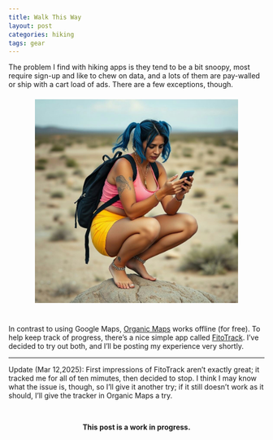 ```yaml
---
title: Walk This Way
layout: post
categories: hiking 
tags: gear
---
```


The problem I find with hiking apps is they tend to be a bit snoopy, most require sign-up and like to chew on data, and a lots of them are pay-walled or ship with a cart load of ads. There are a few exceptions, though.

<div>
  <center>
     <img style="padding-top: 7px; padding-bottom: 25px;" width="400px"  height="400px" src="https://raw.githubusercontent.com/martbetz/martbetz.github.io/refs/heads/main/_includes/custom/phone-hiker.jpg" alt="Hiker">
  </center>
</div>

<!-- A thirty-five-year-old barefoot woman with blue pig tails, metal ankle chains, tattoos on arms and legs, and a black backpack, wearing a pink top and yellow shorts, squatting on a small rock in a texas desert lookig at a phone. -->

In contrast to using Google Maps, <a href="https://organicmaps.app/ ">Organic Maps</a> works offline (for free). To help keep track of progress, there’s a nice simple app called <a href="https://codeberg.org/jannis/FitoTrack">FitoTrack</a>. I’ve decided to try out both, and I’ll be posting my experience very shortly.

<hr>

Update (Mar 12,2025): First impressions of FitoTrack aren’t exactly great; it tracked me for all of ten mimutes, then decided to stop. I think I may know what the issue is, though, so I’ll give it another try; if it still doesn’t work as it should, I’ll give the tracker in Organic Maps a try.

<br><center><b>This post is a work in progress.</b></center><br>



